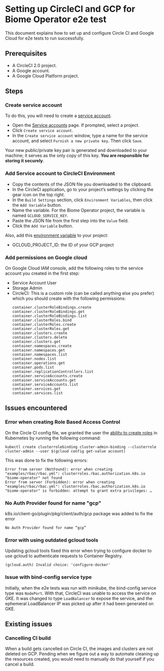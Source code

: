 # Setting up CircleCI and GCP for Biome Operator e2e test
This document explains how to set up and configure Circle CI and Google Cloud for e2e tests to run successfully.

## Prerequisites
* A CircleCI 2.0 project.
* A Google account.
* A Google Cloud Platform project.

## Steps
### Create service account
To do this, you will need to create a [service account](https://developers.google.com/identity/protocols/OAuth2ServiceAccount).

* Open the [Service accounts](https://console.developers.google.com/iam-admin/serviceaccounts) page. If prompted, select a project.
* Click `Create service account`.
* In the `Create service account` window, type a name for the service account, and select `Furnish a new private key`. Then click `Save`.

Your new public/private key pair is generated and downloaded to your machine; it serves as the only copy of this key. **You are responsible for storing it securely**.

### Add Service account to CircleCI Environment
* Copy the contents of the JSON file you downloaded to the clipboard.
* In the CircleCI application, go to your project’s settings by clicking the gear icon on the top right.
* In the `Build Settings` section, click `Environment Variables`, then click the `Add Variable` button.
* Name the variable. For the Biome Operator project, the variable is named `GCLOUD_SERVICE_KEY`.
* Paste the JSON file from the first step into the `Value` field.
* Click the `Add Variable` button.

Also, add this [environment variable](https://circleci.com/docs/2.0/env-vars/) to your project:
* GCLOUD_PROJECT_ID: the ID of your GCP project

### Add permissions on Google cloud
On Google Cloud IAM console, add the following roles to the service account you created in the first step:

* Service Account User
* Storage Admin
* CircleCI: This is a custom role (can be called anything else you prefer) which you should create with the following permissions:
    ```
    container.clusterRoleBindings.create
    container.clusterRoleBindings.get
    container.clusterRoleBindings.list
    container.clusterRoles.bind
    container.clusterRoles.create
    container.clusterRoles.get
    container.clusters.create
    container.clusters.delete
    container.clusters.get
    container.namespaces.create
    container.namespaces.get
    container.namespaces.list
    container.nodes.list
    container.operations.get
    container.pods.list
    container.replicationControllers.list
    container.serviceAccounts.create
    container.serviceAccounts.get
    container.serviceAccounts.list
    container.services.get
    container.services.list
    ```

## Issues encountered
### Error when creating Role Based Access Control
On the Circle CI config file, we granted the user the [ability to create roles](https://cloud.google.com/kubernetes-engine/docs/how-to/role-based-access-control) in Kubernetes by running the following command:
```
kubectl create clusterrolebinding cluster-admin-binding --clusterrole cluster-admin --user $(gcloud config get-value account)
```
This was done to fix the following errors:
```
Error from server (NotFound): error when creating "examples/rbac/rbac.yml": clusterroles.rbac.authorization.k8s.io "biome-operator" not found
Error from server (Forbidden): error when creating "examples/rbac/rbac.yml": clusterroles.rbac.authorization.k8s.io "biome-operator" is forbidden: attempt to grant extra privileges: …
```

### No Auth Provider found for name "gcp"
k8s.io/client-go/plugin/pkg/client/auth/gcp package was added to fix the error
```
No Auth Provider found for name “gcp”
```

### Error with using outdated gcloud tools
Updating gcloud tools fixed this error when trying to configure docker to use gcloud to authenticate requests to Container Registry.
```
(gcloud.auth) Invalid choice: 'configure-docker'
```

### Issue with bind-config service type
Initially, when the e2e tests was run with minikube, the bind-config service type was `NodePort`. With that, CircleCI was unable to access the service on GKE. It was changed to type `LoadBalancer` to expose the service, and the ephemeral LoadBalancer IP was picked up after it had been generated on GKE.

## Existing issues
### Cancelling CI build
When a build gets cancelled on Circle CI, the images and clusters are not deleted on GCP. Pending when we figure out a way to automate cleaning up the resources created, you would need to manually do that yourself if you cancel a build.
